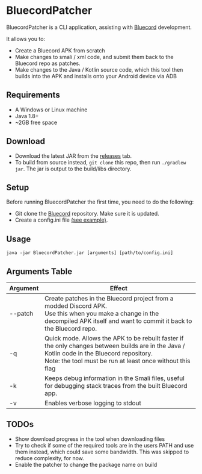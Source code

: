 # BluecordPatcher
BluecordPatcher is a CLI application, assisting with [Bluecord](https://github.com/bluemods/Bluecord) development.

It allows you to:
- Create a Bluecord APK from scratch
- Make changes to smali / xml code, and submit them back to the Bluecord repo as patches.
- Make changes to the Java / Kotlin source code, which this tool then builds into the APK and installs onto your Android device via ADB

## Requirements
- A Windows or Linux machine
- Java 1.8+
- ~2GB free space

## Download
- Download the latest JAR from the [releases](https://github.com/bluemods/BluecordPatcher/releases) tab.
- To build from source instead, ```git clone``` this repo, then run ```./gradlew jar```. The jar is output to the build/libs directory.

## Setup
Before running BluecordPatcher the first time, you need to do the following:
- Git clone the [Bluecord](https://github.com/bluemods/Bluecord) repository. Make sure it is updated.
- Create a config.ini file [(see example)](/examples/config.ini).

## Usage
``` java -jar BluecordPatcher.jar [arguments] [path/to/config.ini] ```

## Arguments Table
| Argument | Effect                                                                                                                                                                                                     |
|----------|------------------------------------------------------------------------------------------------------------------------------------------------------------------------------------------------------------|
| --patch  | Create patches in the Bluecord project from a modded Discord APK.<br>Use this when you make a change in the decompiled APK itself and want to commit it back to the Bluecord repo.                         |
| -q       | Quick mode. Allows the APK to be rebuilt faster if the only changes between builds are in the Java / Kotlin code in the Bluecord repository.<br>Note: the tool must be run at least once without this flag |
| -k       | Keeps debug information in the Smali files, useful for debugging stack traces from the built Bluecord app.                                                                                                 |
| -v       | Enables verbose logging to stdout                                                                                                                                                                          |

## TODOs
- Show download progress in the tool when downloading files
- Try to check if some of the required tools are in the users PATH and use them instead, which could save some bandwidth. This was skipped to reduce complexity, for now.
- Enable the patcher to change the package name on build
